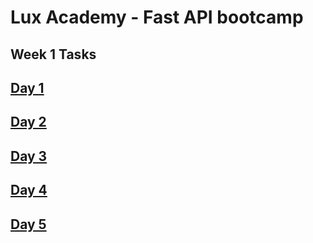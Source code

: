 # Lux Academy - Fast API bootcamp

## Week 1 Tasks

## [Day 1](https://github.com/Danny10ison/lux-academy-fast_api-bootcamp/blob/main/Day1.md)

## [Day 2](https://github.com/Danny10ison/lux-academy-fast_api-bootcamp/blob/main/Day2.md)

## [Day 3](https://github.com/Danny10ison/lux-academy-fast_api-bootcamp/blob/main/Day3.md)

## [Day 4](https://github.com/Danny10ison/lux-academy-fast_api-bootcamp/blob/main/Day4.md)

## [Day 5](https://github.com/Danny10ison/lux-academy-fast_api-bootcamp/blob/main/Day5.md)


